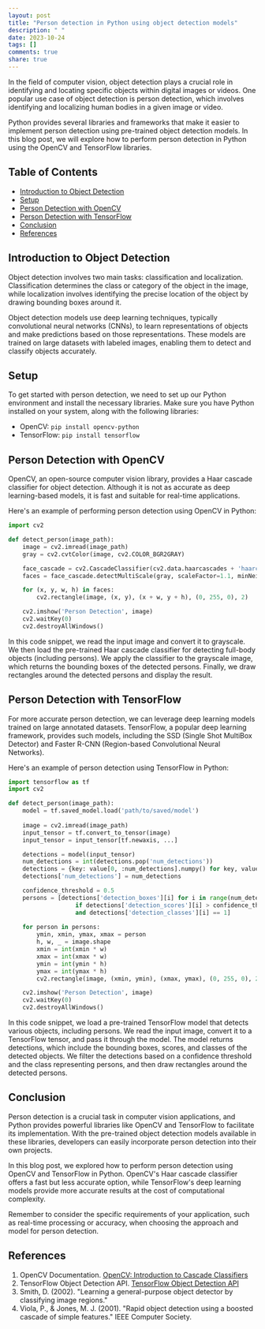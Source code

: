 ```yaml
---
layout: post
title: "Person detection in Python using object detection models"
description: " "
date: 2023-10-24
tags: []
comments: true
share: true
---
```


In the field of computer vision, object detection plays a crucial role in identifying and locating specific objects within digital images or videos. One popular use case of object detection is person detection, which involves identifying and localizing human bodies in a given image or video.

Python provides several libraries and frameworks that make it easier to implement person detection using pre-trained object detection models. In this blog post, we will explore how to perform person detection in Python using the OpenCV and TensorFlow libraries.

## Table of Contents
- [Introduction to Object Detection](#introduction-to-object-detection)
- [Setup](#setup)
- [Person Detection with OpenCV](#person-detection-with-opencv)
- [Person Detection with TensorFlow](#person-detection-with-tensorflow)
- [Conclusion](#conclusion)
- [References](#references)

## Introduction to Object Detection

Object detection involves two main tasks: classification and localization. Classification determines the class or category of the object in the image, while localization involves identifying the precise location of the object by drawing bounding boxes around it.

Object detection models use deep learning techniques, typically convolutional neural networks (CNNs), to learn representations of objects and make predictions based on those representations. These models are trained on large datasets with labeled images, enabling them to detect and classify objects accurately.

## Setup

To get started with person detection, we need to set up our Python environment and install the necessary libraries. Make sure you have Python installed on your system, along with the following libraries:

- OpenCV: `pip install opencv-python`
- TensorFlow: `pip install tensorflow`

## Person Detection with OpenCV

OpenCV, an open-source computer vision library, provides a Haar cascade classifier for object detection. Although it is not as accurate as deep learning-based models, it is fast and suitable for real-time applications.

Here's an example of performing person detection using OpenCV in Python:

```python
import cv2

def detect_person(image_path):
    image = cv2.imread(image_path)
    gray = cv2.cvtColor(image, cv2.COLOR_BGR2GRAY)

    face_cascade = cv2.CascadeClassifier(cv2.data.haarcascades + 'haarcascade_fullbody.xml')
    faces = face_cascade.detectMultiScale(gray, scaleFactor=1.1, minNeighbors=5, minSize=(30, 30))

    for (x, y, w, h) in faces:
        cv2.rectangle(image, (x, y), (x + w, y + h), (0, 255, 0), 2)

    cv2.imshow('Person Detection', image)
    cv2.waitKey(0)
    cv2.destroyAllWindows()
```

In this code snippet, we read the input image and convert it to grayscale. We then load the pre-trained Haar cascade classifier for detecting full-body objects (including persons). We apply the classifier to the grayscale image, which returns the bounding boxes of the detected persons. Finally, we draw rectangles around the detected persons and display the result.

## Person Detection with TensorFlow

For more accurate person detection, we can leverage deep learning models trained on large annotated datasets. TensorFlow, a popular deep learning framework, provides such models, including the SSD (Single Shot MultiBox Detector) and Faster R-CNN (Region-based Convolutional Neural Networks).

Here's an example of person detection using TensorFlow in Python:

```python
import tensorflow as tf
import cv2

def detect_person(image_path):
    model = tf.saved_model.load('path/to/saved/model')
    
    image = cv2.imread(image_path)
    input_tensor = tf.convert_to_tensor(image)
    input_tensor = input_tensor[tf.newaxis, ...]

    detections = model(input_tensor)
    num_detections = int(detections.pop('num_detections'))
    detections = {key: value[0, :num_detections].numpy() for key, value in detections.items()}
    detections['num_detections'] = num_detections

    confidence_threshold = 0.5
    persons = [detections['detection_boxes'][i] for i in range(num_detections) 
                   if detections['detection_scores'][i] > confidence_threshold 
                   and detections['detection_classes'][i] == 1]
    
    for person in persons:
        ymin, xmin, ymax, xmax = person
        h, w, _ = image.shape
        xmin = int(xmin * w)
        xmax = int(xmax * w)
        ymin = int(ymin * h)
        ymax = int(ymax * h)
        cv2.rectangle(image, (xmin, ymin), (xmax, ymax), (0, 255, 0), 2)

    cv2.imshow('Person Detection', image)
    cv2.waitKey(0)
    cv2.destroyAllWindows()
```

In this code snippet, we load a pre-trained TensorFlow model that detects various objects, including persons. We read the input image, convert it to a TensorFlow tensor, and pass it through the model. The model returns detections, which include the bounding boxes, scores, and classes of the detected objects. We filter the detections based on a confidence threshold and the class representing persons, and then draw rectangles around the detected persons.

## Conclusion

Person detection is a crucial task in computer vision applications, and Python provides powerful libraries like OpenCV and TensorFlow to facilitate its implementation. With the pre-trained object detection models available in these libraries, developers can easily incorporate person detection into their own projects.

In this blog post, we explored how to perform person detection using OpenCV and TensorFlow in Python. OpenCV's Haar cascade classifier offers a fast but less accurate option, while TensorFlow's deep learning models provide more accurate results at the cost of computational complexity.

Remember to consider the specific requirements of your application, such as real-time processing or accuracy, when choosing the approach and model for person detection.

## References

1. OpenCV Documentation. [OpenCV: Introduction to Cascade Classifiers](https://docs.opencv.org/trunk/db/d28/tutorial_cascade_classifier.html)
2. TensorFlow Object Detection API. [TensorFlow Object Detection API](https://github.com/tensorflow/models/tree/master/research/object_detection)  
3. Smith, D. (2002). "Learning a general-purpose object detector by
classifying image regions."  
4. Viola, P., & Jones, M. J. (2001). "Rapid object detection using a
boosted cascade of simple features."  IEEE Computer Society.